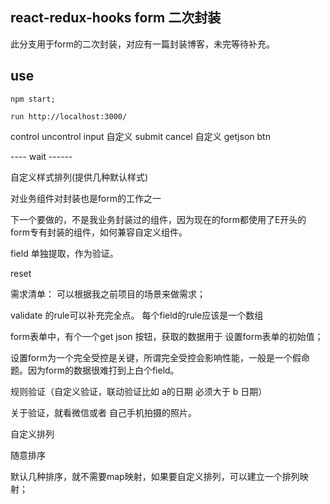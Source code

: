 ## react-redux-hooks form 二次封装
此分支用于form的二次封装，对应有一篇封装博客，未完等待补充。

## use
```
npm start;

run http://localhost:3000/
```


control uncontrol input 
自定义 submit cancel 
自定义 getjson btn


----   wait  ------

自定义样式排列(提供几种默认样式)

对业务组件对封装也是form的工作之一


下一个要做的，不是我业务封装过的组件，因为现在的form都使用了E开头的form专有封装的组件，如何兼容自定义组件。

field 单独提取，作为验证。

reset 

需求清单：
可以根据我之前项目的场景来做需求；

validate 的rule可以补充完全点。
每个field的rule应该是一个数组

form表单中，有个一个get json 按钮，获取的数据用于 设置form表单的初始值；

设置form为一个完全受控是关键，所谓完全受控会影响性能，一般是一个假命题。因为form的数据很难打到上白个field。

规则验证（自定义验证，联动验证比如 a的日期 必须大于 b 日期）

关于验证，就看微信或者 自己手机拍摄的照片。


自定义排列

随意排序

默认几种排序，就不需要map映射，如果要自定义排列，可以建立一个排列映射；






